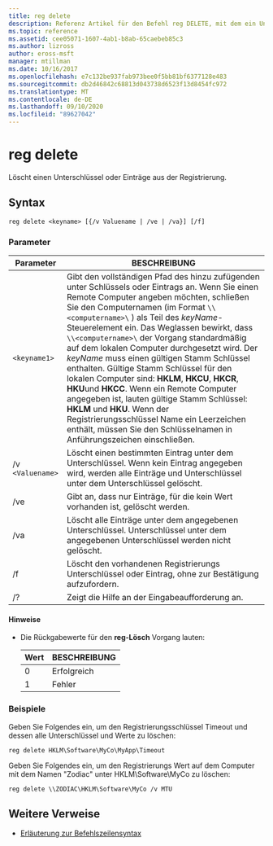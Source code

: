 ```yaml
---
title: reg delete
description: Referenz Artikel für den Befehl reg DELETE, mit dem ein Unterschlüssel oder Einträge aus der Registrierung gelöscht werden.
ms.topic: reference
ms.assetid: cee05071-1607-4ab1-b8ab-65caebeb85c3
ms.author: lizross
author: eross-msft
manager: mtillman
ms.date: 10/16/2017
ms.openlocfilehash: e7c132be937fab973bee0f5bb81bf6377128e483
ms.sourcegitcommit: db2d46842c68813d043738d6523f13d8454fc972
ms.translationtype: MT
ms.contentlocale: de-DE
ms.lasthandoff: 09/10/2020
ms.locfileid: "89627042"
---
```

# <a name="reg-delete"></a>reg delete

Löscht einen Unterschlüssel oder Einträge aus der Registrierung.

## <a name="syntax"></a>Syntax

```
reg delete <keyname> [{/v Valuename | /ve | /va}] [/f]
```

### <a name="parameters"></a>Parameter

| Parameter | BESCHREIBUNG |
|--|--|
| `<keyname1>` | Gibt den vollständigen Pfad des hinzu zufügenden unter Schlüssels oder Eintrags an. Wenn Sie einen Remote Computer angeben möchten, schließen Sie den Computernamen (im Format `\\<computername>\` ) als Teil des *keyName*-Steuerelement ein. Das Weglassen bewirkt, dass `\\<computername>\` der Vorgang standardmäßig auf dem lokalen Computer durchgesetzt wird. Der *keyName* muss einen gültigen Stamm Schlüssel enthalten. Gültige Stamm Schlüssel für den lokalen Computer sind: **HKLM**, **HKCU**, **HKCR**, **HKU**und **HKCC**. Wenn ein Remote Computer angegeben ist, lauten gültige Stamm Schlüssel: **HKLM** und **HKU**. Wenn der Registrierungsschlüssel Name ein Leerzeichen enthält, müssen Sie den Schlüsselnamen in Anführungszeichen einschließen. |
| /v `<Valuename>` | Löscht einen bestimmten Eintrag unter dem Unterschlüssel. Wenn kein Eintrag angegeben wird, werden alle Einträge und Unterschlüssel unter dem Unterschlüssel gelöscht. |
| /ve | Gibt an, dass nur Einträge, für die kein Wert vorhanden ist, gelöscht werden. |
| /va | Löscht alle Einträge unter dem angegebenen Unterschlüssel. Unterschlüssel unter dem angegebenen Unterschlüssel werden nicht gelöscht. |
| /f | Löscht den vorhandenen Registrierungs Unterschlüssel oder Eintrag, ohne zur Bestätigung aufzufordern. |
| /? | Zeigt die Hilfe an der Eingabeaufforderung an. |

#### <a name="remarks"></a>Hinweise

- Die Rückgabewerte für den **reg-Lösch** Vorgang lauten:

    | Wert | BESCHREIBUNG |
    |--|--|
    | 0 | Erfolgreich |
    | 1 | Fehler |

### <a name="examples"></a>Beispiele

Geben Sie Folgendes ein, um den Registrierungsschlüssel Timeout und dessen alle Unterschlüssel und Werte zu löschen:

```
reg delete HKLM\Software\MyCo\MyApp\Timeout
```

Geben Sie Folgendes ein, um den Registrierungs Wert auf dem Computer mit dem Namen "Zodiac" unter HKLM\Software\MyCo zu löschen:

```
reg delete \\ZODIAC\HKLM\Software\MyCo /v MTU
```

## <a name="additional-references"></a>Weitere Verweise

- [Erläuterung zur Befehlszeilensyntax](command-line-syntax-key.md)
